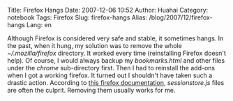 Title: Firefox Hangs
Date: 2007-12-06 10:52
Author: Huahai
Category: notebook
Tags: Firefox
Slug: firefox-hangs
Alias: /blog/2007/12/firefox-hangs
Lang: en

Although Firefox is considered very safe and stable, it sometimes hangs. In the past, when it hung, my solution was to remove the whole *~/.mozilla/firefox* directory. It worked every time (reinstalling Firefox doesn't help). Of course, I would always backup my *bookmarks.html* and other files under the *chrome* sub-directory first. Then I had to reinstall the add-ons when I got a working firefox. It turned out I shouldn't have taken such a drastic action. According to [this firefox documentation](http://kb.mozillazine.org/Firefox_hangs), *sessionstore.js* files are often the culprit. Removing them usually works for me.
